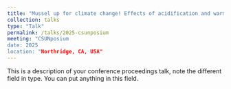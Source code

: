 ```yaml
---
title: "Mussel up for climate change! Effects of acidification and warming on the California mussel and a carnivorous whelk"
collection: talks
type: "Talk"
permalink: /talks/2025-csunposium
meeting: "CSUNposium
date: 2025
location: "Northridge, CA, USA"
---
```


This is a description of your conference proceedings talk, note the different field in type. You can put anything in this field.
